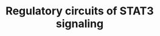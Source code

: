 ---
annotations:
- id: PW:0000209
  parent: signaling pathway
  type: Pathway Ontology
  value: Jak-Stat signaling pathway
- id: PW:0000004
  parent: regulatory pathway
  type: Pathway Ontology
  value: regulatory pathway
authors:
- Marvin M2
- DeSl
- Fehrhart
- Eweitz
citedin:
- link: PMC9614744
  title: Shared mechanisms and crosstalk of COVID-19 and osteoporosis via vitamin
    D (2022)
- link: 10.3390/ijms25115731
  title: Longitudinal Neuropathological Consequences of Extracranial Radiation Therapy
    in Mice (2024)
- link: PMC9785216
  title: Comparative RNA-Sequencing Analysis Reveals High Complexity and Heterogeneity
    of Transcriptomic and Immune Profiles in Hepatocellular Carcinoma Tumors of Viral
    (HBV, HCV) and Non-Viral Etiology (2022)
communities: []
description: 'STAT3 activation works through phosphorylation on at tyrosine 705 by
  a variety of adaptor kinases (JAK1, JAK2, JAK3, TYK2, SRC), resulting in dimers
  of STAT3 that translocates into the nucleus. Those adaptor kinases can be activated
  by a variety of receptors in response to cytokines or growth factors. Besides, an
  additional phosphate group can be added at serine 727 on each STAT3 (by MAPKs, mTOR,
  PKC), which enhances the transcriptional activity of STAT3 or directs STAT3 towards
  the mitochondria. Inside the nucleus, the STAT3 dimers are regulated by a variety
  of modifying factors, such as acetylation at lysine 685 by histone acetyltransferases,
  methylation at lysine 140 by histone methyltransferases to favor or impair STAT3
  transcriptional activity, respectively. Other regulators of STAT3 include phosphatases
  (such as PTPRD, SOCS3, TRIM28, PIAS3) and miRNAs. '
last-edited: 2024-05-22
ndex: acb50d27-8b6b-11eb-9e72-0ac135e8bacf
organisms:
- Homo sapiens
redirect_from:
- /index.php/Pathway:WP4538
- /instance/WP4538
- /instance/WP4538_r129731
revision: r129731
schema-jsonld:
- '@context': https://schema.org/
  '@id': https://wikipathways.github.io/pathways/WP4538.html
  '@type': Dataset
  creator:
    '@type': Organization
    name: WikiPathways
  description: 'STAT3 activation works through phosphorylation on at tyrosine 705
    by a variety of adaptor kinases (JAK1, JAK2, JAK3, TYK2, SRC), resulting in dimers
    of STAT3 that translocates into the nucleus. Those adaptor kinases can be activated
    by a variety of receptors in response to cytokines or growth factors. Besides,
    an additional phosphate group can be added at serine 727 on each STAT3 (by MAPKs,
    mTOR, PKC), which enhances the transcriptional activity of STAT3 or directs STAT3
    towards the mitochondria. Inside the nucleus, the STAT3 dimers are regulated by
    a variety of modifying factors, such as acetylation at lysine 685 by histone acetyltransferases,
    methylation at lysine 140 by histone methyltransferases to favor or impair STAT3
    transcriptional activity, respectively. Other regulators of STAT3 include phosphatases
    (such as PTPRD, SOCS3, TRIM28, PIAS3) and miRNAs. '
  keywords:
  - AGTR1
  - AGTR2
  - AKT1S1
  - CNTFR
  - CREBBP
  - CSF2RA
  - CSF2RB
  - CSF3R
  - CTF1
  - DEPTOR
  - DUSP2
  - EGFR
  - F2R
  - F2RL2
  - F2RL3
  - GHR
  - IFNAR1
  - IFNAR2
  - IFNGR1
  - IFNGR2
  - IFNLR1
  - IL10RA
  - IL10RB
  - IL11RA
  - IL12RB2
  - IL15RA
  - IL20RA
  - IL20RB
  - IL21R
  - IL22RA1
  - IL27RA
  - IL2RA
  - IL2RB
  - IL2RG
  - IL3RA
  - IL5RA
  - IL6R
  - IL6ST
  - IL7R
  - IL9R
  - JAK1
  - JAK2
  - JAK3
  - LIFR
  - MAPK1
  - MAPK10
  - MAPK11
  - MAPK12
  - MAPK13
  - MAPK14
  - MAPK15
  - MAPK3
  - MAPK4
  - MAPK6
  - MAPK7
  - MAPK8
  - MAPK9
  - MAPKAP1
  - MLST8
  - MPL
  - MTOR
  - OSMR
  - PDGFRA
  - PDGFRB
  - PIAS3
  - PRKCB
  - PTPRC
  - PTPRD
  - PTPRT
  - RICTOR
  - RPTOR
  - SETD7
  - SOCS3
  - SRC
  - STAT3
  - STMN1
  - TRIM28
  - TYK2
  license: CC0
  name: Regulatory circuits of STAT3 signaling
seo: CreativeWork
title: Regulatory circuits of STAT3 signaling
wpid: WP4538
---